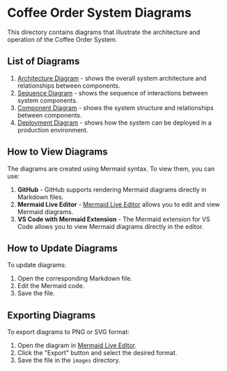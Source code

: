 # Coffee Order System Diagrams

This directory contains diagrams that illustrate the architecture and operation of the Coffee Order System.

## List of Diagrams

1. [Architecture Diagram](architecture.md) - shows the overall system architecture and relationships between components.
2. [Sequence Diagram](sequence.md) - shows the sequence of interactions between system components.
3. [Component Diagram](component.md) - shows the system structure and relationships between components.
4. [Deployment Diagram](deployment.md) - shows how the system can be deployed in a production environment.

## How to View Diagrams

The diagrams are created using Mermaid syntax. To view them, you can use:

1. **GitHub** - GitHub supports rendering Mermaid diagrams directly in Markdown files.
2. **Mermaid Live Editor** - [Mermaid Live Editor](https://mermaid.live/) allows you to edit and view Mermaid diagrams.
3. **VS Code with Mermaid Extension** - The Mermaid extension for VS Code allows you to view Mermaid diagrams directly in the editor.

## How to Update Diagrams

To update diagrams:

1. Open the corresponding Markdown file.
2. Edit the Mermaid code.
3. Save the file.

## Exporting Diagrams

To export diagrams to PNG or SVG format:

1. Open the diagram in [Mermaid Live Editor](https://mermaid.live/).
2. Click the "Export" button and select the desired format.
3. Save the file in the `images` directory.
